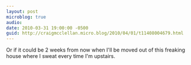 ```yaml
---
layout: post
microblog: true
audio: 
date: 2010-03-31 19:00:00 -0500
guid: http://craigmcclellan.micro.blog/2010/04/01/t11408004679.html
---
```

Or if it could be 2 weeks from now when I'll be moved out of this freaking house where I sweat every time I'm upstairs.
